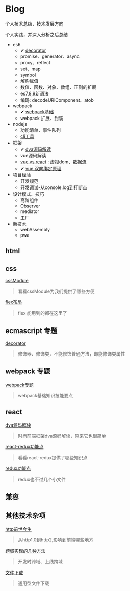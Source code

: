 # Blog

个人技术总结，技术发展方向

个人实践，并深入分析之后总结

- es6
  - ✔ [decorator](es/es6-decorator.md)
  - promise、generator、async
  - proxy、reflect
  - set、map
  - symbol
  - 解构赋值
  - 数值、函数、对象、数组、正则的扩展
  - es7,8,9新语法
  - 编码: decodeURIComponent、atob
- webpack
  - ✔ [webpack基础](webpack/webpack专题.md)
  - webpack 扩展、封装
- nodejs
  - 功能清单、事件队列
  - [cli工具](nodejs/cli工具.md)
- 框架
  - ✔ [dva源码解读](react/dva源码解读.md)
  - vue源码解读
  - [vue vs react](react/react-vs-vue.md) : 虚拟dom、数据流
  - ✔ [vue 双向绑定原理](vue/vue响应式原理.md)
- 项目经验
  - 开发规范
  - 开发调试-从console.log到打断点
- 设计模式、技巧
  - 高阶组件
  - Observer
  - mediator
  - 工厂
- 新技术
  - webAssembly
  - pwa

## html

## css

[cssModule](css/cssModule.md)

> 看看cssModule为我们提供了哪些方便

[flex布局](css/flex.md)

> flex 能用到的都在这里了

## ecmascript 专题

[decorator](es/es6-decorator.md)

> 修饰器、修饰类，不能修饰普通方法，却能修饰类属性

## webpack 专题

[webpack专题](webpack/webpack专题.md)

> webpack基础知识技能要点

## react

[dva源码解读](react/dva源码解读.md)

> 时尚前端框架dva源码解读，原来它也很简单

[react-redux功能点](react/react-redux.md)

> 看看react-redux提供了哪些知识点

[redux功能点](react/redux.md)

> redux也不过几个小文件

## 兼容

## 其他技术杂项

[http前世今生](other/专题-http.md)

> 从http1.0到http2,影响到前端哪些地方

[跨域实现的几种方法](other/跨域实现的几种方法.md)

> 开发时跨域、上线跨域

[文件下载](other/download.md)

> 通用型文件下载
